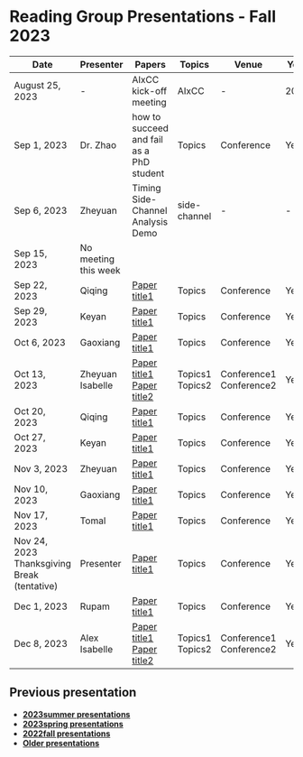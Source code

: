 # Reading Group Presentations - Fall 2023
| Date         | Presenter | Papers                                                                                                                       | Topics                          | Venue              | Year            | Recording     | Slides     |
|--------------|-----------|------------------------------------------------------------------------------------------------------------------------------|---------------------------------|--------------------|-----------------|-----------|--------|
|August 25, 2023| - | AIxCC kick-off meeting | AIxCC | - | 2023 | [Recording](link) | [Slides](link) |
|Sep 1, 2023| Dr. Zhao | how to succeed and fail as a PhD student | Topics | Conference | Year | [Recording1](link) | [Slides](link) |
|Sep 6, 2023| Zheyuan | Timing Side-Channel Analysis Demo | side-channel | - | - | [Recording](https://buffalo.zoom.us/rec/share/l19dLOffwguSP0XAF8pgSbo8USgj-lyvZ8CEjG23MZJfsZ_TXw3dar18Eb0E2vN6.cZGScEwn-T-4kBb4?startTime=1694025177000) | [Code](https://github.com/newaetech/chipwhisperer-jupyter/blob/master/courses/sca101/Lab%202_1B%20-%20Power%20Analysis%20for%20Password%20Bypass%20(MAIN).ipynb) |
|Sep 15, 2023| No meeting this week |  | | | | |  | |
|Sep 22, 2023| Qiqing| [Paper title1](link) | Topics | Conference | Year | [Recording1](link) | [Slides](link) |
|Sep 29, 2023| Keyan | [Paper title1](link) | Topics | Conference | Year | [Recording1](link) | [Slides](link) |
|Oct 6, 2023| Gaoxiang | [Paper title1](link) | Topics | Conference | Year | [Recording1](link) | [Slides](link) |
|Oct 13, 2023| Zheyuan <br> Isabelle | [Paper title1](link) <br> [Paper title2](Link) | Topics1 <br> Topics2 | Conference1 <br> Conference2 | Year|[Recording1](link) | [Slides](link) |
|Oct 20, 2023| Qiqing | [Paper title1](link) | Topics | Conference | Year | [Recording1](link) | [Slides](link) |
|Oct 27, 2023| Keyan | [Paper title1](link) | Topics | Conference | Year | [Recording1](link) | [Slides](link) |
|Nov 3, 2023| Zheyuan | [Paper title1](link) | Topics | Conference | Year | [Recording1](link) | [Slides](link) |
|Nov 10, 2023| Gaoxiang | [Paper title1](link) | Topics | Conference | Year | [Recording1](link) | [Slides](link) |
|Nov 17, 2023| Tomal | [Paper title1](link) | Topics | Conference | Year | [Recording1](link) | [Slides](link) |
|Nov 24, 2023 Thanksgiving Break (tentative) | Presenter | [Paper title1](link) | Topics | Conference | Year | [Recording1](link) | [Slides](link) |
|Dec 1, 2023| Rupam | [Paper title1](link) | Topics | Conference | Year | [Recording1](link) | [Slides](link) |
|Dec 8, 2023| Alex <br> Isabelle | [Paper title1](link) <br> [Paper title2](Link) | Topics1 <br> Topics2 | Conference1 <br> Conference2 | Year|||


## Previous presentation
- **[2023summer presentations](history/2023summer.md)**
- **[2023spring presentations](history/2023spring.md)**
- **[2022fall presentations](history/2022fall.md)**
- **[Older presentations](history/History.md)**
